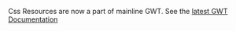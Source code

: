 Css Resources are now a part of mainline GWT.  See the [latest GWT Documentation](http://code.google.com/webtoolkit/doc/latest/DevGuideClientBundle.html#CssResource)